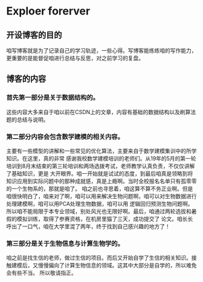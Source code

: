 # Exploer forerver
## 开设博客的目的
咱写博客就是为了记录自己的学习轨迹，一些心得。写博客能练练咱的写作能力，更重要的是能督促咱进行总结与反思，对之前学习的复盘。

## 博客的内容
### 首先第一部分是关于数据结构的。
这些内容大多来自于咱以前在CSDN上的文章，内容有基础的数据结构以及刷算法题的总结与说明。

### 第二部分内容会包含数学建模的相关内容。
主要有一些模型的讲解和一些常见的优化算法，主要来自于数学建模集训中的所学知识。在这里，真的非常 感谢我校数学建模培训的老师们。从19年的5月的第一轮培训到8月末结束的第三轮培训和两场选拨考试，老师教学认真负责，不仅仅讲解了基础知识，更是 大开眼界。咱一开始就是试试的态度，到最后咱真是领略到将知识应用到实际问题中的那种成就感，真是上瘾啊。当时全校报名名单只有孤零零的一个生物系的，那就是咱了。 咱之前也寻思着，咱这算不算不务正业啊。但是咱很快明白了，咱来对了啊，咱可以用来解决生物问题啊，咱可以对生物数据进行处理建模啊，咱可以用PCA处理生物数据，咱可以用 逻辑回归预测生物问题啊。所以咱不能局限于本专业领域，别处风光也无限好啊。最后，咱通过两轮选拔和暑假的模拟训练，取得了参赛资格，在机房里猫了三天，成功提交了 论文。咱长长呼出了一口气，咱在大学里混了两年，终于找到自己感兴趣的地方了！

### 第三部分是关于生物信息与计算生物学的。
咱之前是找生信的老师，做过生信的项目。而后又开始自学了生信的相关知识。接触建模后，又慢慢偏向了计算生物信息的领域。这其中大部分是自学的，所以难免会有些不当。 所以敬请指正。
